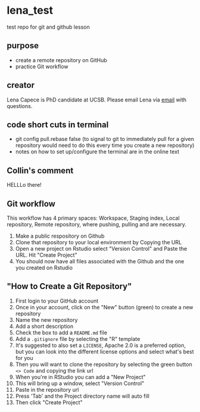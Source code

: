 # lena_test
test repo for git and github lesson

## purpose

- create a remote repository on GitHub
- practice Git workflow

## creator

Lena Capece is PhD candidate at UCSB. Please email Lena via [email](mailto:lcapece@ucsb.edu) with questions.

## code short cuts in terminal 
- git config pull.rebase false (to signal to git to immediately pull for a given repository would need to do this every time you create a new repository)
- notes on how to set up/configure the terminal are in the online text

## Collin's comment

HELLLo there!

## Git workflow 

This workflow has 4 primary spaces: Workspace, Staging index, Local repository, Remote repository, where pushing, pulling and are necessary. 

1) Make a public respository on Github
2) Clone that repository to your local environment by Copying the URL 
3) Open a new project on Rstudio select "Version Control" and Paste the URL. Hit "Create Project"
4) You should now have all files associated with the Github and the one you created on Rstudio

## "How to Create a Git Repository"

1. First login to your GitHub account
2. Once in your account, click on the "New" button (green) to create a new repository
3. Name the new repository
4. Add a short description
5. Check the box to add a `README.md` file
6. Add a `.gitignore` file by selecting the "R" template
7. It's suggested to also set a `LICENSE`, Apache 2.0 is a preferred option, but you can look into the different license options and select what's best for you
8. Then you will want to clone the repository by selecting the green button `<> Code` and copying the link url
9. When you're in RStudio you can add a "New Project"
10. This will bring up a window, select "Version Control"
11. Paste in the repository url
12. Press 'Tab' and the Project directory name will auto fill
13. Then click "Create Project" 

